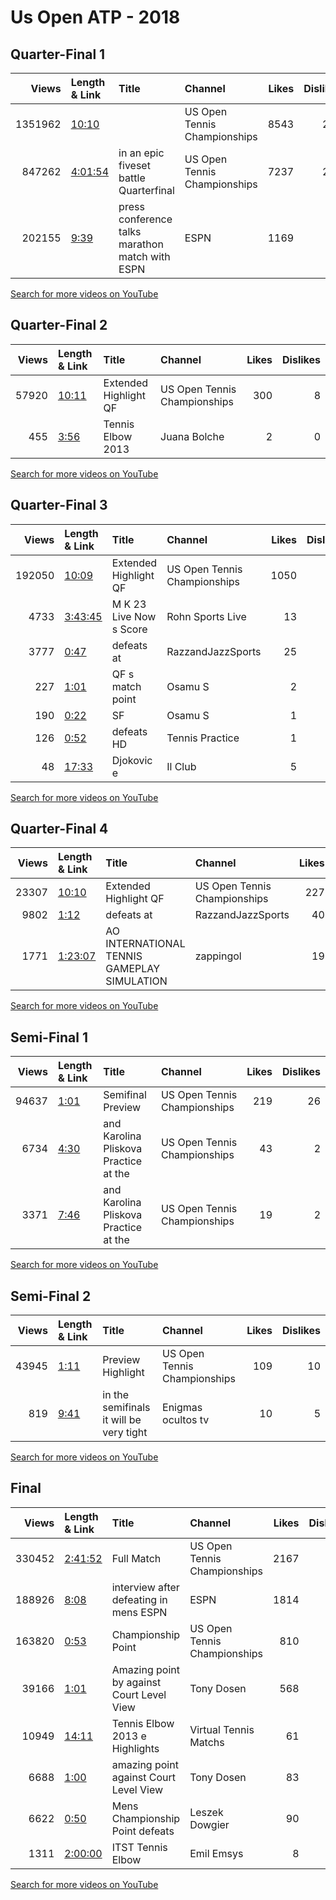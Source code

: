 
# Us Open ATP - 2018
    
## Quarter-Final 1
|   Views | Length & Link                                          | Title                                                | Channel                      |   Likes |   Dislikes |
|--------:|:-------------------------------------------------------|:-----------------------------------------------------|:-----------------------------|--------:|-----------:|
| 1351962 | [10:10](https://www.youtube.com/watch?v=QrJPXJ03Gdg)   |                                                      | US Open Tennis Championships |    8543 |        266 |
|  847262 | [4:01:54](https://www.youtube.com/watch?v=y9fqjhGooKk) | in an epic fiveset battle    Quarterfinal            | US Open Tennis Championships |    7237 |        259 |
|  202155 | [9:39](https://www.youtube.com/watch?v=T4wJIa9C5qk)    | press conference   talks marathon match with    ESPN | ESPN                         |    1169 |         33 |

[Search for more videos on YouTube](https://www.youtube.com/results?search_query=%22us+open%22+%22Nadal%22+%22Thiem%22+%222018%22+%22highlights%22)     

## Quarter-Final 2
|   Views | Length & Link                                        | Title                           | Channel                      |   Likes |   Dislikes |
|--------:|:-----------------------------------------------------|:--------------------------------|:-----------------------------|--------:|-----------:|
|   57920 | [10:11](https://www.youtube.com/watch?v=iTAHUaP1kOM) | Extended Highlight           QF | US Open Tennis Championships |     300 |          8 |
|     455 | [3:56](https://www.youtube.com/watch?v=bD9R1HUo_fA)  | Tennis Elbow 2013               | Juana Bolche                 |       2 |          0 |

[Search for more videos on YouTube](https://www.youtube.com/results?search_query=%22us+open%22+%22Potro%22+%22Isner%22+%222018%22+%22highlights%22)     

## Quarter-Final 3
|   Views | Length & Link                                          | Title                         | Channel                      |   Likes |   Dislikes |
|--------:|:-------------------------------------------------------|:------------------------------|:-----------------------------|--------:|-----------:|
|  192050 | [10:09](https://www.youtube.com/watch?v=KZUfY96iicw)   | Extended Highlight         QF | US Open Tennis Championships |    1050 |         28 |
|    4733 | [3:43:45](https://www.youtube.com/watch?v=tnVqQYy-nnU) | M K 23 Live Now s    Score    | Rohn Sports Live             |      13 |          3 |
|    3777 | [0:47](https://www.youtube.com/watch?v=emZbvimN3fI)    | defeats   at                  | RazzandJazzSports            |      25 |          0 |
|     227 | [1:01](https://www.youtube.com/watch?v=ott_kwMyrjE)    | QF  s match point             | Osamu S                      |       2 |          0 |
|     190 | [0:22](https://www.youtube.com/watch?v=pft5P3jX7BE)    | SF                            | Osamu S                      |       1 |          0 |
|     126 | [0:52](https://www.youtube.com/watch?v=-WtLdQeuViY)    | defeats      HD               | Tennis Practice              |       1 |          0 |
|      48 | [17:33](https://www.youtube.com/watch?v=mJSXZN18ePM)   | Djokovic  e                   | Il Club                      |       5 |          1 |

[Search for more videos on YouTube](https://www.youtube.com/results?search_query=%22us+open%22+%22Nishikori%22+%22Cilic%22+%222018%22+%22highlights%22)     

## Quarter-Final 4
|   Views | Length & Link                                          | Title                                        | Channel                      |   Likes |   Dislikes |
|--------:|:-------------------------------------------------------|:---------------------------------------------|:-----------------------------|--------:|-----------:|
|   23307 | [10:10](https://www.youtube.com/watch?v=JQ9Fu-bU4KI)   | Extended Highlight         QF                | US Open Tennis Championships |     227 |          6 |
|    9802 | [1:12](https://www.youtube.com/watch?v=d422fbLg8is)    | defeats   at                                 | RazzandJazzSports            |      40 |          5 |
|    1771 | [1:23:07](https://www.youtube.com/watch?v=4P3Ss-VnQzY) | AO INTERNATIONAL TENNIS GAMEPLAY  SIMULATION | zappingol                    |      19 |          7 |

[Search for more videos on YouTube](https://www.youtube.com/results?search_query=%22us+open%22+%22Djokovic%22+%22Millman%22+%222018%22+%22highlights%22)     

## Semi-Final 1
|   Views | Length & Link                                       | Title                                 | Channel                      |   Likes |   Dislikes |
|--------:|:----------------------------------------------------|:--------------------------------------|:-----------------------------|--------:|-----------:|
|   94637 | [1:01](https://www.youtube.com/watch?v=S_fm24so8V4) | Semifinal Preview                     | US Open Tennis Championships |     219 |         26 |
|    6734 | [4:30](https://www.youtube.com/watch?v=wlnzVoTmo8E) | and Karolina Pliskova Practice at the | US Open Tennis Championships |      43 |          2 |
|    3371 | [7:46](https://www.youtube.com/watch?v=gUchmi-8BYg) | and Karolina Pliskova Practice at the | US Open Tennis Championships |      19 |          2 |

[Search for more videos on YouTube](https://www.youtube.com/results?search_query=%22us+open%22+%22Potro%22+%22Nadal%22+%222018%22+%22highlights%22)     

## Semi-Final 2
|   Views | Length & Link                                       | Title                                   | Channel                      |   Likes |   Dislikes |
|--------:|:----------------------------------------------------|:----------------------------------------|:-----------------------------|--------:|-----------:|
|   43945 | [1:11](https://www.youtube.com/watch?v=ZVoR97qKFdw) | Preview Highlight                       | US Open Tennis Championships |     109 |         10 |
|     819 | [9:41](https://www.youtube.com/watch?v=aQ3fYgdm-6Y) | in the semifinals it will be very tight | Enigmas ocultos tv           |      10 |          5 |

[Search for more videos on YouTube](https://www.youtube.com/results?search_query=%22us+open%22+%22Djokovic%22+%22Nishikori%22+%222018%22+%22highlights%22)     

## Final
|   Views | Length & Link                                          | Title                                           | Channel                      |   Likes |   Dislikes |
|--------:|:-------------------------------------------------------|:------------------------------------------------|:-----------------------------|--------:|-----------:|
|  330452 | [2:41:52](https://www.youtube.com/watch?v=YsN1Wl290fs) | Full Match                                      | US Open Tennis Championships |    2167 |         88 |
|  188926 | [8:08](https://www.youtube.com/watch?v=vwhb6R0Gmgs)    | interview   after defeating     in mens  ESPN   | ESPN                         |    1814 |         56 |
|  163820 | [0:53](https://www.youtube.com/watch?v=L1WcoGW4AGg)    | Championship Point                              | US Open Tennis Championships |     810 |         25 |
|   39166 | [1:01](https://www.youtube.com/watch?v=_cPW9bJtwyk)    | Amazing point by   against     Court Level View | Tony Dosen                   |     568 |         14 |
|   10949 | [14:11](https://www.youtube.com/watch?v=O2TAXn6VRgM)   | Tennis Elbow 2013         e Highlights          | Virtual Tennis Matchs        |      61 |          5 |
|    6688 | [1:00](https://www.youtube.com/watch?v=Wy_oniVmLYI)    | amazing point against   Court Level View        | Tony Dosen                   |      83 |          2 |
|    6622 | [0:50](https://www.youtube.com/watch?v=ksdzlkNQhx0)    | Mens   Championship Point   defeats             | Leszek Dowgier               |      90 |          5 |
|    1311 | [2:00:00](https://www.youtube.com/watch?v=FKDjfkATDZo) | ITST Tennis Elbow                               | Emil Emsys                   |       8 |          0 |

[Search for more videos on YouTube](https://www.youtube.com/results?search_query=%22us+open%22+%22Djokovic%22+%22Potro%22+%222018%22+%22highlights%22)     
